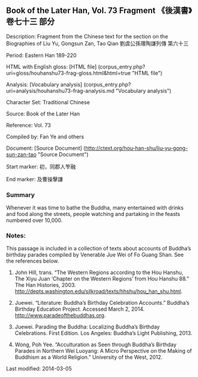 ## Book of the Later Han, Vol. 73 Fragment 《後漢書》卷七十三 部分

Description: Fragment from the Chinese text for the section on the Biographies of Liu Yu, Gongsun Zan, Tao Qian 劉虞公孫瓚陶謙列傳 第六十三

Period: Eastern Han 189-220

HTML with English gloss: [HTML file] (corpus_entry.php?uri=gloss/houhanshu73-frag-gloss.html&html=true "HTML file")

Analysis: [Vocabulary analysis] (corpus_entry.php?uri=analysis/houhanshu73-frag-analysis.md "Vocabulary analysis")

Character Set: Traditional Chinese

Source: Book of the Later Han

Reference: Vol. 73

Compiled by: Fan Ye and others

Document: [Source Document] (http://ctext.org/hou-han-shu/liu-yu-gong-sun-zan-tao "Source Document")

Start marker: 初，同郡人笮融

End marker: 及曹操擊謙

### Summary
Whenever it was time to bathe the Buddha, many entertained with drinks and food along the streets, people watching and partaking in the feasts numbered over 10,000.

### Notes:
This passage is included in a collection of texts about accounts of Buddha’s birthday parades compiled by Venerable Jue Wei of Fo Guang Shan. See the references below.

1. John Hill, trans. “The Western Regions according to the Hou Hanshu, The Xiyu Juan ‘Chapter on the Western Regions’ from Hou Hanshu 88.” The Han Histories, 2003. http://depts.washington.edu/silkroad/texts/hhshu/hou_han_shu.html.

2. Juewei. “Literature: Buddha’s Birthday Celebration Accounts.” Buddha’s Birthday Education Project. Accessed March 2, 2014. <a href="http://www.paradeofthebuddhas.org">http://www.paradeofthebuddhas.org</a>.

3. Juewei. Parading the Buddha: Localizing Buddha’s Birthday Celebrations. First Edition. Los Angeles: Buddha’s Light Publishing, 2013.

4. Wong, Poh Yee. “Acculturation as Seen through Buddha’s Birthday Parades in Northern Wei Luoyang: A Micro Perspective on the Making of Buddhism as a World Religion.” University of the West, 2012.

Last modified: 2014-03-05
